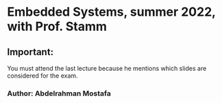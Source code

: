 # Embedded Systems, summer 2022, with Prof. Stamm

## Important: 
You must attend the last lecture because he mentions which slides are considered for the exam.

### Author: Abdelrahman Mostafa